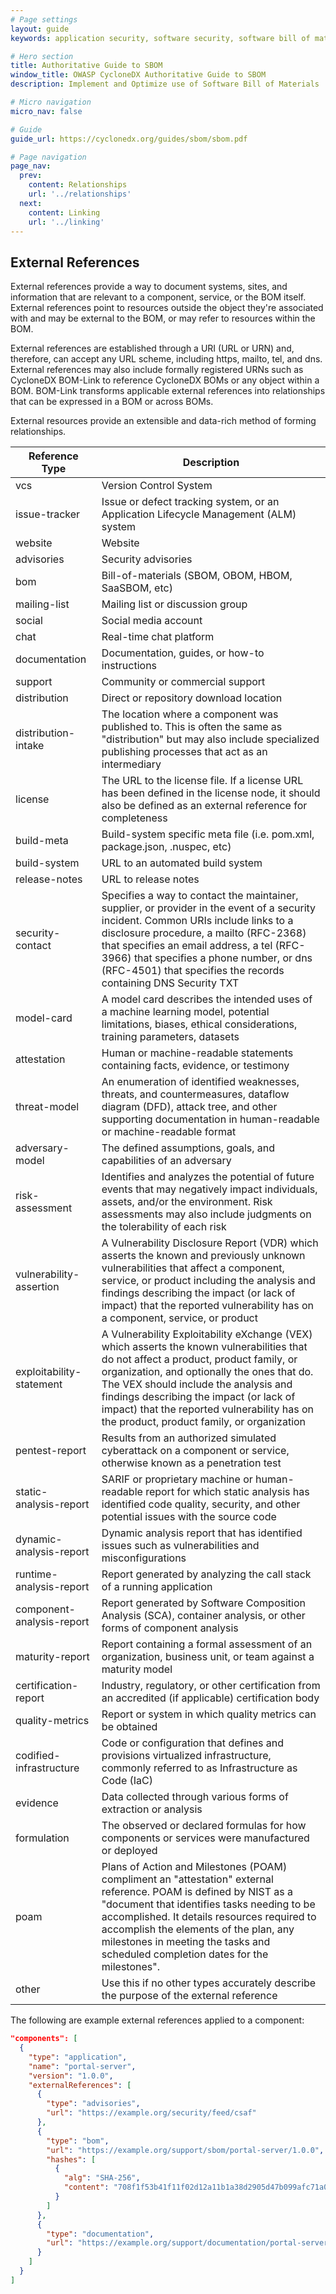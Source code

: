 ```yaml
---
# Page settings
layout: guide
keywords: application security, software security, software bill of material, SBOM, BOM, open source, supply chain, specification, spdx, license, package url, purl, cpe

# Hero section
title: Authoritative Guide to SBOM
window_title: OWASP CycloneDX Authoritative Guide to SBOM
description: Implement and Optimize use of Software Bill of Materials

# Micro navigation
micro_nav: false

# Guide
guide_url: https://cyclonedx.org/guides/sbom/sbom.pdf

# Page navigation
page_nav:
  prev:
    content: Relationships
    url: '../relationships'
  next:
    content: Linking
    url: '../linking'
---
```


## External References
External references provide a way to document systems, sites, and information that are relevant to a component, service, 
or the BOM itself. External references point to resources outside the object they're associated with and may be external 
to the BOM, or may refer to resources within the BOM. 

External references are established through a URI (URL or URN) and, therefore, can accept any URL scheme, including https, 
mailto, tel, and dns. External references may also include formally registered URNs such as CycloneDX BOM-Link to
reference CycloneDX BOMs or any object within a BOM. BOM-Link transforms applicable external references into relationships 
that can be expressed in a BOM or across BOMs.

External resources provide an extensible and data-rich method of forming relationships.


| **Reference Type**        | **Description**                                                                                                                                                                                                                                                                                                                                                      |
|---------------------------|----------------------------------------------------------------------------------------------------------------------------------------------------------------------------------------------------------------------------------------------------------------------------------------------------------------------------------------------------------------------|
| vcs                       | Version Control System                                                                                                                                                                                                                                                                                                                                               |
| issue-tracker             | Issue or defect tracking system, or an Application Lifecycle Management (ALM) system                                                                                                                                                                                                                                                                                 |
| website                   | Website                                                                                                                                                                                                                                                                                                                                                              |
| advisories                | Security advisories                                                                                                                                                                                                                                                                                                                                                  |
| bom                       | Bill-of-materials (SBOM, OBOM, HBOM, SaaSBOM, etc)                                                                                                                                                                                                                                                                                                                   |
| mailing-list              | Mailing list or discussion group                                                                                                                                                                                                                                                                                                                                     |
| social                    | Social media account                                                                                                                                                                                                                                                                                                                                                 |
| chat                      | Real-time chat platform                                                                                                                                                                                                                                                                                                                                              |
| documentation             | Documentation, guides, or how-to instructions                                                                                                                                                                                                                                                                                                                        |
| support                   | Community or commercial support                                                                                                                                                                                                                                                                                                                                      |
| distribution              | Direct or repository download location                                                                                                                                                                                                                                                                                                                               |
| distribution-intake       | The location where a component was published to. This is often the same as "distribution" but may also include specialized publishing processes that act as an intermediary                                                                                                                                                                                          |
| license                   | The URL to the license file. If a license URL has been defined in the license node, it should also be defined as an external reference for completeness                                                                                                                                                                                                              |
| build-meta                | Build-system specific meta file (i.e. pom.xml, package.json, .nuspec, etc)                                                                                                                                                                                                                                                                                           |
| build-system              | URL to an automated build system                                                                                                                                                                                                                                                                                                                                     |
| release-notes             | URL to release notes                                                                                                                                                                                                                                                                                                                                                 |
| security-contact          | Specifies a way to contact the maintainer, supplier, or provider in the event of a security incident. Common URIs include links to a disclosure procedure, a mailto (RFC-2368) that specifies an email address, a tel (RFC-3966) that specifies a phone number, or dns (RFC-4501) that specifies the records containing DNS Security TXT                             |
| model-card                | A model card describes the intended uses of a machine learning model, potential limitations, biases, ethical considerations, training parameters, datasets                                                                                                                                                                                                           |
| attestation               | Human or machine-readable statements containing facts, evidence, or testimony                                                                                                                                                                                                                                                                                        |
| threat-model              | An enumeration of identified weaknesses, threats, and countermeasures, dataflow diagram (DFD), attack tree, and other supporting documentation in human-readable or machine-readable format                                                                                                                                                                          |
| adversary-model           | The defined assumptions, goals, and capabilities of an adversary                                                                                                                                                                                                                                                                                                     |
| risk-assessment           | Identifies and analyzes the potential of future events that may negatively impact individuals, assets, and/or the environment. Risk assessments may also include judgments on the tolerability of each risk                                                                                                                                                          |
| vulnerability-assertion   | A Vulnerability Disclosure Report (VDR) which asserts the known and previously unknown vulnerabilities that affect a component, service, or product including the analysis and findings describing the impact (or lack of impact) that the reported vulnerability has on a component, service, or product                                                            |
| exploitability-statement  | A Vulnerability Exploitability eXchange (VEX) which asserts the known vulnerabilities that do not affect a product, product family, or organization, and optionally the ones that do. The VEX should include the analysis and findings describing the impact (or lack of impact) that the reported vulnerability has on the product, product family, or organization |
| pentest-report            | Results from an authorized simulated cyberattack on a component or service, otherwise known as a penetration test                                                                                                                                                                                                                                                    |
| static-analysis-report    | SARIF or proprietary machine or human-readable report for which static analysis has identified code quality, security, and other potential issues with the source code                                                                                                                                                                                               |
| dynamic-analysis-report   | Dynamic analysis report that has identified issues such as vulnerabilities and misconfigurations                                                                                                                                                                                                                                                                     |
| runtime-analysis-report   | Report generated by analyzing the call stack of a running application                                                                                                                                                                                                                                                                                                |
| component-analysis-report | Report generated by Software Composition Analysis (SCA), container analysis, or other forms of component analysis                                                                                                                                                                                                                                                    |
| maturity-report           | Report containing a formal assessment of an organization, business unit, or team against a maturity model                                                                                                                                                                                                                                                            |
| certification-report      | Industry, regulatory, or other certification from an accredited (if applicable) certification body                                                                                                                                                                                                                                                                   |
| quality-metrics           | Report or system in which quality metrics can be obtained                                                                                                                                                                                                                                                                                                            |
| codified-infrastructure   | Code or configuration that defines and provisions virtualized infrastructure, commonly referred to as Infrastructure as Code (IaC)                                                                                                                                                                                                                                   |
| evidence                  | Data collected through various forms of extraction or analysis                                                                                                                                                                                                                                                                                                       |
| formulation               | The observed or declared formulas for how components or services were manufactured or deployed                                                                                                                                                                                                                                                                       |
| poam                      | Plans of Action and Milestones (POAM) compliment an "attestation" external reference. POAM is defined by NIST as a "document that identifies tasks needing to be accomplished. It details resources required to accomplish the elements of the plan, any milestones in meeting the tasks and scheduled completion dates for the milestones".                         |
| other                     | Use this if no other types accurately describe the purpose of the external reference                                                                                                                                                                                                                                                                                 |

The following are example external references applied to a component:

```json
"components": [
  {
    "type": "application",
    "name": "portal-server",
    "version": "1.0.0",
    "externalReferences": [
      {
        "type": "advisories",
        "url": "https://example.org/security/feed/csaf"
      },
      {
        "type": "bom",
        "url": "https://example.org/support/sbom/portal-server/1.0.0",
        "hashes": [
          {
            "alg": "SHA-256",
            "content": "708f1f53b41f11f02d12a11b1a38d2905d47b099afc71a0f1124ef8582ec7313"
          }
        ]
      },
      {
        "type": "documentation",
        "url": "https://example.org/support/documentation/portal-server/1.0.0"
      }
    ]
  }
]
```
